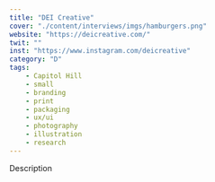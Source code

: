 ```yaml
---
title: "DEI Creative"
cover: "./content/interviews/imgs/hamburgers.png"
website: "https://deicreative.com/"
twit: ""
inst: "https://www.instagram.com/deicreative"
category: "D"
tags:
    - Capitol Hill
    - small
    - branding
    - print
    - packaging
    - ux/ui
    - photography
    - illustration
    - research
---
```


Description
